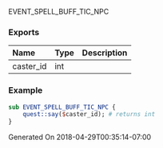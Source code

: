 EVENT_SPELL_BUFF_TIC_NPC
### Exports
**Name**|**Type**|**Description**
:-----|:-----|:-----
caster_id|int|
### Example
```perl
sub EVENT_SPELL_BUFF_TIC_NPC {
	quest::say($caster_id); # returns int
}
```

Generated On 2018-04-29T00:35:14-07:00